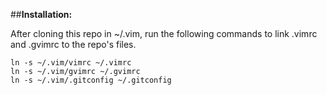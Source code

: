 ##**Installation:**

After cloning this repo in ~/.vim, run the following commands to link .vimrc and .gvimrc to the repo's files.

```
ln -s ~/.vim/vimrc ~/.vimrc
ln -s ~/.vim/gvimrc ~/.gvimrc
ln -s ~/.vim/.gitconfig ~/.gitconfig
```
